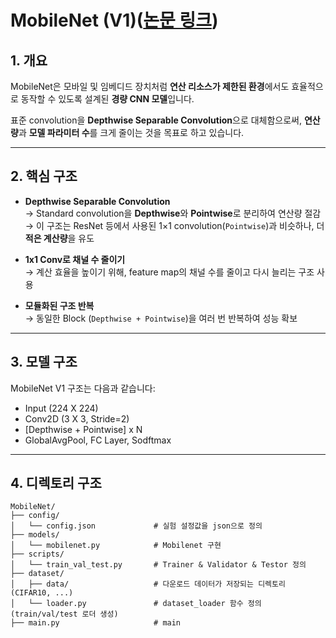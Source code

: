 # MobileNet (V1)([논문 링크](https://arxiv.org/pdf/1704.04861))

## 1. 개요

MobileNet은 모바일 및 임베디드 장치처럼 **연산 리소스가 제한된 환경**에서도 효율적으로 동작할 수 있도록 설계된 **경량 CNN 모델**입니다.  

표준 convolution을 **Depthwise Separable Convolution**으로 대체함으로써, **연산량**과 **모델 파라미터 수**를 크게 줄이는 것을 목표로 하고 있습니다.

---

## 2. 핵심 구조

- **Depthwise Separable Convolution**  
  → Standard convolution을 **Depthwise**와 **Pointwise**로 분리하여 연산량 절감  
  → 이 구조는 ResNet 등에서 사용된 1×1 convolution(`Pointwise`)과 비슷하나, 더 **적은 계산량**을 유도

- **1x1 Conv로 채널 수 줄이기**  
  → 계산 효율을 높이기 위해, feature map의 채널 수를 줄이고 다시 늘리는 구조 사용

- **모듈화된 구조 반복**  
  → 동일한 Block (`Depthwise + Pointwise`)을 여러 번 반복하여 성능 확보

---

## 3. 모델 구조

MobileNet V1 구조는 다음과 같습니다:
- Input (224 X 224)
- Conv2D (3 X 3, Stride=2)
- [Depthwise + Pointwise] x N
- GlobalAvgPool, FC Layer, Sodftmax

---

## 4. 디렉토리 구조
```
MobileNet/
├── config/
│   └── config.json             # 실험 설정값을 json으로 정의
├── models/                     
│   └── mobilenet.py            # Mobilenet 구현
├── scripts/
│   └── train_val_test.py       # Trainer & Validator & Testor 정의
├── dataset/
│   ├── data/                   # 다운로드 데이터가 저장되는 디렉토리 (CIFAR10, ...)
│   └── loader.py               # dataset_loader 함수 정의 (train/val/test 로더 생성)
├── main.py                     # main 